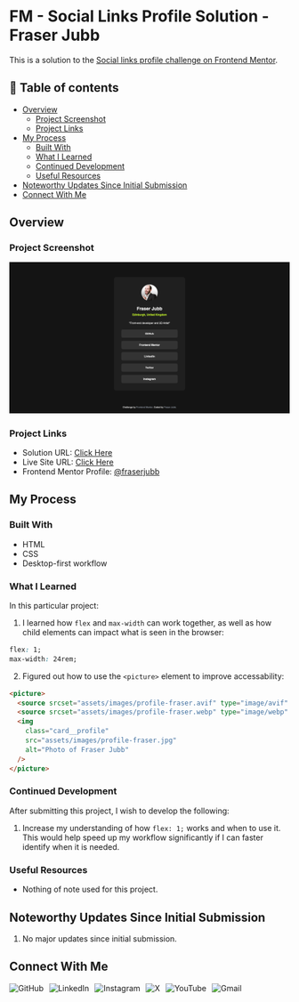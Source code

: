 # FM - Social Links Profile Solution - Fraser Jubb

This is a solution to the [Social links profile challenge on Frontend Mentor](https://www.frontendmentor.io/challenges/social-links-profile-UG32l9m6dQ).

## 📖 Table of contents

- [Overview](#overview)
  - [Project Screenshot](#project-screenshot)
  - [Project Links](#project-links)
- [My Process](#my-process)
  - [Built With](#built-with)
  - [What I Learned](#what-i-learned)
  - [Continued Development](#continued-development)
  - [Useful Resources](#useful-resources)
- [Noteworthy Updates Since Initial Submission](#noteworthy-updates-since-initial-submission)
- [Connect With Me](#connect-with-me)

## Overview

### Project Screenshot

![Screenshot of solution](/assets/images/solution-fraser.png)

### Project Links

- Solution URL: [Click Here]()
- Live Site URL: [Click Here]()
- Frontend Mentor Profile: [@fraserjubb](https://www.frontendmentor.io/profile/fraserjubb)

## My Process

### Built With

- HTML
- CSS
- Desktop-first workflow

### What I Learned

In this particular project:

1. I learned how `flex` and `max-width` can work together, as well as how child elements can impact what is seen in the browser:

```css
flex: 1;
max-width: 24rem;
```

2. Figured out how to use the `<picture>` element to improve accessability:

```html
<picture>
  <source srcset="assets/images/profile-fraser.avif" type="image/avif" />
  <source srcset="assets/images/profile-fraser.webp" type="image/webp" />
  <img
    class="card__profile"
    src="assets/images/profile-fraser.jpg"
    alt="Photo of Fraser Jubb"
  />
</picture>
```

### Continued Development

After submitting this project, I wish to develop the following:

1. Increase my understanding of how `flex: 1;` works and when to use it. This would help speed up my workflow significantly if I can faster identify when it is needed.

### Useful Resources

- Nothing of note used for this project.

## Noteworthy Updates Since Initial Submission

1. No major updates since initial submission.

## Connect With Me

<a href="https://github.com/fraserjubb"><img height="30px" align="left" alt="GitHub" style="padding-right:10px" title="Github" src="https://img.shields.io/badge/github-%23121011.svg?style=plastic&logo=github&logoColor=white"/></a>
<a href="https://www.linkedin.com/in/fraser-jubb"><img height="30px" align="left" alt="LinkedIn" style="padding-right:10px" title="LinkedIn" src="https://img.shields.io/badge/linkedin-%230077B5.svg?style=plastic&logo=linkedin&logoColor=white"/></a>
<a href="https://www.instagram.com/thejubbzone/"><img height="30px" align="left" alt="Instagram" style="padding-right:10px" title="Instagram" src="https://img.shields.io/badge/Instagram-%23E4405F.svg?style=plastic&logo=Instagram&logoColor=white"/></a>
<a href="https://x.com/fraserjubb"><img height="30px" align="left" alt="X" style="padding-right:10px" title="X" src="https://img.shields.io/badge/X-%23000000.svg?style=plastic&logo=X&logoColor=white"/></a>
<a href="https://www.youtube.com/@thejubbzone2374"><img height="30px" align="left" alt="YouTube" style="padding-right:10px" title="YouTube" src="https://img.shields.io/badge/YouTube-%23FF0000.svg?style=plastic&logo=YouTube&logoColor=white"/></a>
<a href="mailto:fraserjubb.dev@gmail.com"><img height="30px" align="left" alt="Gmail" style="padding-right:10px" title="Gmail" src="https://img.shields.io/badge/Gmail-D14836?style=plastic&logo=gmail&logoColor=white"/></a>

<br/>

